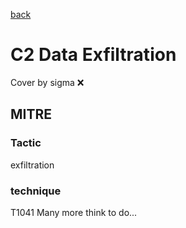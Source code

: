 [back](../index.md)
# C2 Data Exfiltration
Cover by sigma :x: 
## MITRE
### Tactic
exfiltration
### technique
T1041
Many more think to do...